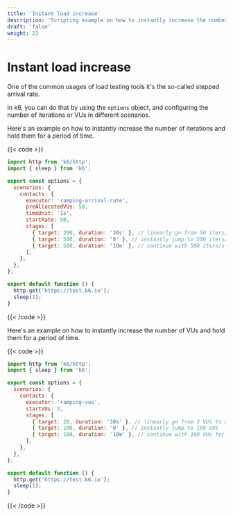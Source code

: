 ```yaml
---
title: 'Instant load increase'
description: 'Scripting example on how to instantly increase the number of VUs or iterations and hold them for a period of time'
draft: 'false'
weight: 22
---
```


# Instant load increase

One of the common usages of load testing tools it's the so-called stepped arrival rate.

In k6, you can do that by using the `options` object, and configuring the number of iterations or VUs in different scenarios.

Here's an example on how to instantly increase the number of iterations and hold them for a period of time.

{{< code >}}

```javascript
import http from 'k6/http';
import { sleep } from 'k6';

export const options = {
  scenarios: {
    contacts: {
      executor: 'ramping-arrival-rate',
      preAllocatedVUs: 50,
      timeUnit: '1s',
      startRate: 50,
      stages: [
        { target: 200, duration: '30s' }, // linearly go from 50 iters/s to 200 iters/s for 30s
        { target: 500, duration: '0' }, // instantly jump to 500 iters/s
        { target: 500, duration: '10m' }, // continue with 500 iters/s for 10 minutes
      ],
    },
  },
};

export default function () {
  http.get('https://test.k6.io');
  sleep(1);
}
```

{{< /code >}}

Here's an example on how to instantly increase the number of VUs and hold them for a period of time.

{{< code >}}

```javascript
import http from 'k6/http';
import { sleep } from 'k6';

export const options = {
  scenarios: {
    contacts: {
      executor: 'ramping-vus',
      startVUs: 3,
      stages: [
        { target: 20, duration: '30s' }, // linearly go from 3 VUs to 20 VUs for 30s
        { target: 100, duration: '0' }, // instantly jump to 100 VUs
        { target: 100, duration: '10m' }, // continue with 100 VUs for 10 minutes
      ],
    },
  },
};

export default function () {
  http.get('https://test.k6.io');
  sleep(1);
}
```

{{< /code >}}
